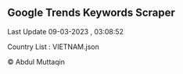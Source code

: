 

## Google Trends Keywords Scraper 
 
Last Update 09-03-2023 , 03:08:52

Country List :
VIETNAM.json



© Abdul Muttaqin 
